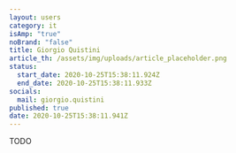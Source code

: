```yaml
---
layout: users
category: it
isAmp: "true"
noBrand: "false"
title: Giorgio Quistini
article_th: /assets/img/uploads/article_placeholder.png
status:
  start_date: 2020-10-25T15:38:11.924Z
  end_date: 2020-10-25T15:38:11.933Z
socials:
  mail: giorgio.quistini
published: true
date: 2020-10-25T15:38:11.941Z
---
```

TODO